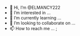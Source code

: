 - 👋 Hi, I’m @ELMANCY222
- 👀 I’m interested in ...
- 🌱 I’m currently learning ...
- 💞️ I’m looking to collaborate on ...
- 📫 How to reach me ... ;

<!---
ELMANCY222/ELMANCY222 is a ✨ special ✨ repository because its `README.md` (this file) appears on your GitHub profile.
You can click the Preview link to take a look at your changes.
--->
